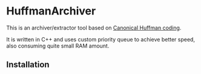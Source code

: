 # HuffmanArchiver
This is an archiver/extractor tool based on [Canonical Huffman coding](https://en.wikipedia.org/wiki/Canonical_Huffman_code).

It is written in C++ and uses custom priority queue to achieve better speed, also consuming quite small RAM amount.

## Installation
